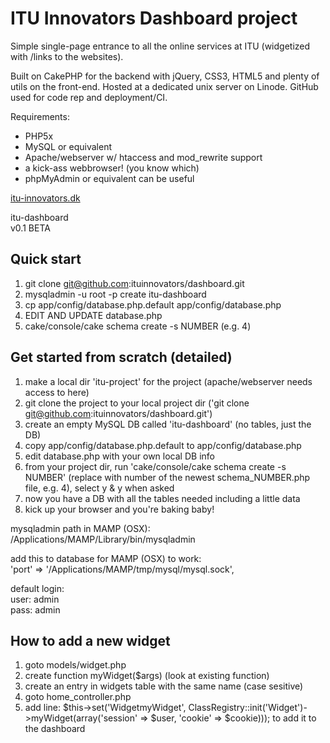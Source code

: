 # ITU Innovators Dashboard project

Simple single-page entrance to all the online services at ITU (widgetized with /links to the websites). 

Built on CakePHP for the backend with jQuery, CSS3, HTML5 and plenty of utils on the front-end. Hosted at a dedicated unix server on Linode. GitHub used for code rep and deployment/CI.

Requirements:  
- PHP5x  
- MySQL or equivalent  
- Apache/webserver w/ htaccess and mod_rewrite support  
- a kick-ass webbrowser! (you know which)  
- phpMyAdmin or equivalent can be useful  

[itu-innovators.dk](http://itu-innovators.dk)

itu-dashboard  
v0.1 BETA

## Quick start

1. git clone git@github.com:ituinnovators/dashboard.git
2. mysqladmin -u root -p create itu-dashboard
3. cp app/config/database.php.default app/config/database.php
4. EDIT AND UPDATE database.php
5. cake/console/cake schema create -s NUMBER (e.g. 4)

## Get started from scratch (detailed)

1. make a local dir 'itu-project' for the project (apache/webserver needs access to here)
2. git clone the project to your local project dir ('git clone git@github.com:ituinnovators/dashboard.git')
3. create an empty MySQL DB called 'itu-dashboard' (no tables, just the DB)
4. copy app/config/database.php.default to app/config/database.php
5. edit database.php with your own local DB info
6. from your project dir, run 'cake/console/cake schema create -s NUMBER' (replace with number of the newest schema_NUMBER.php file, e.g. 4), select y & y when asked
7. now you have a DB with all the tables needed including a little data
8. kick up your browser and you're baking baby!

mysqladmin path in MAMP (OSX):  
/Applications/MAMP/Library/bin/mysqladmin

add this to database for MAMP (OSX) to work:  
'port' => '/Applications/MAMP/tmp/mysql/mysql.sock',

default login:  
user: admin  
pass: admin

## How to add a new widget

1. goto models/widget.php
2. create function myWidget($args) (look at existing function)
3. create an entry in widgets table with the same name (case sesitive)
4. goto home_controller.php
5. add line: $this->set('WidgetmyWidget', ClassRegistry::init('Widget')->myWidget(array('session' => $user, 'cookie' => $cookie))); to add it to the dashboard